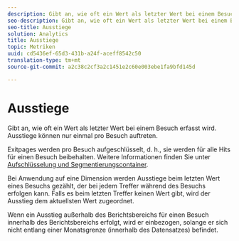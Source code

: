 ```yaml
---
description: Gibt an, wie oft ein Wert als letzter Wert bei einem Besuch erfasst wird. Ausstiege können nur einmal pro Besuch auftreten.
seo-description: Gibt an, wie oft ein Wert als letzter Wert bei einem Besuch erfasst wird. Ausstiege können nur einmal pro Besuch auftreten.
seo-title: Ausstiege
solution: Analytics
title: Ausstiege
topic: Metriken
uuid: cd5436ef-65d3-431b-a24f-aceff8542c50
translation-type: tm+mt
source-git-commit: a2c38c2cf3a2c1451e2c60e003ebe1fa9bfd145d

---
```



# Ausstiege

Gibt an, wie oft ein Wert als letzter Wert bei einem Besuch erfasst wird. Ausstiege können nur einmal pro Besuch auftreten.

Exitpages werden pro Besuch aufgeschlüsselt, d. h., sie werden für alle Hits für einen Besuch beibehalten. Weitere Informationen finden Sie unter [Aufschlüsselung und Segmentierungscontainer](https://marketing.adobe.com/resources/help/en_US/sc/user/c_Breakdown_and_segmentation_containers.html).

Bei Anwendung auf eine Dimension werden Ausstiege beim letzten Wert eines Besuchs gezählt, der bei jedem Treffer während des Besuchs erfolgen kann. Falls es beim letzten Treffer keinen Wert gibt, wird der Ausstieg dem aktuellsten Wert zugeordnet.

Wenn ein Ausstieg außerhalb des Berichtsbereichs für einen Besuch innerhalb des Berichtsbereichs erfolgt, wird er einbezogen, solange er sich nicht entlang einer Monatsgrenze (innerhalb des Datensatzes) befindet.
